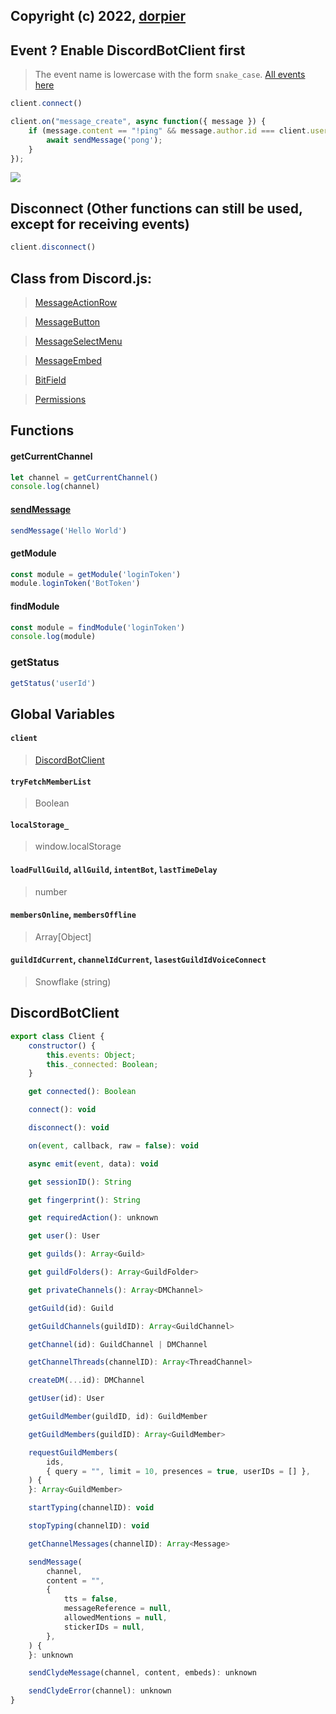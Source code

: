 ## Copyright (c) 2022, [dorpier](https://github.com/dorpier/dorpier)

## Event ? Enable DiscordBotClient first

> The event name is lowercase with the form `snake_case`. [All events here](https://discord.com/developers/docs/topics/gateway-events#receive-events)

```js
client.connect()

client.on("message_create", async function({ message }) {
    if (message.content == "!ping" && message.author.id === client.user.id) {
        await sendMessage('pong');
    }
});
```

<img src='https://cdn.discordapp.com/attachments/820557032016969751/1053921457664708628/image.png'>

## Disconnect (Other functions can still be used, except for receiving events)
```js
client.disconnect()
```

## Class from Discord.js:

> [MessageActionRow](https://discord.js.org/#/docs/discord.js/v13/class/MessageActionRow)

> [MessageButton](https://discord.js.org/#/docs/discord.js/v13/class/MessageButton)

> [MessageSelectMenu](https://discord.js.org/#/docs/discord.js/v13/class/MessageSelectMenu)

> [MessageEmbed](https://discord.js.org/#/docs/discord.js/v13/class/MessageEmbed)

> [BitField](https://discord.js.org/#/docs/discord.js/v13/class/BitField)

> [Permissions](https://discord.js.org/#/docs/discord.js/v13/class/Permissions)

## Functions

#### getCurrentChannel
```js
let channel = getCurrentChannel()
console.log(channel)
```

#### [sendMessage](https://github.com/aiko-chan-ai/DiscordBotClient/blob/main/README.md#send-embed-button-menu-etc)
```js
sendMessage('Hello World')
```

#### getModule
```js
const module = getModule('loginToken')
module.loginToken('BotToken')
```
#### findModule
```js
const module = findModule('loginToken')
console.log(module)
```

### getStatus
```js
getStatus('userId')
```

## Global Variables

#### `client`
> [DiscordBotClient](https://github.com/aiko-chan-ai/DiscordBotClient/blob/main/API.md#DiscordBotClient)

#### `tryFetchMemberList`
> Boolean

#### `localStorage_`
> window.localStorage

#### `loadFullGuild`, `allGuild`, `intentBot`, `lastTimeDelay`
> number

#### `membersOnline`, `membersOffline`
> Array[Object]

#### `guildIdCurrent`, `channelIdCurrent`, `lasestGuildIdVoiceConnect`
> Snowflake (string)


## DiscordBotClient
```js
export class Client {
    constructor() {
        this.events: Object;
        this._connected: Boolean;
    }

    get connected(): Boolean

    connect(): void

    disconnect(): void

    on(event, callback, raw = false): void

    async emit(event, data): void

    get sessionID(): String

    get fingerprint(): String

    get requiredAction(): unknown

    get user(): User

    get guilds(): Array<Guild>

    get guildFolders(): Array<GuildFolder>

    get privateChannels(): Array<DMChannel>

    getGuild(id): Guild

    getGuildChannels(guildID): Array<GuildChannel>

    getChannel(id): GuildChannel | DMChannel

    getChannelThreads(channelID): Array<ThreadChannel>

    createDM(...id): DMChannel

    getUser(id): User

    getGuildMember(guildID, id): GuildMember

    getGuildMembers(guildID): Array<GuildMember>

    requestGuildMembers(
        ids,
        { query = "", limit = 10, presences = true, userIDs = [] },
    ) {
    }: Array<GuildMember>

    startTyping(channelID): void

    stopTyping(channelID): void

    getChannelMessages(channelID): Array<Message>

    sendMessage(
        channel,
        content = "",
        {
            tts = false,
            messageReference = null,
            allowedMentions = null,
            stickerIDs = null,
        },
    ) {
    }: unknown

    sendClydeMessage(channel, content, embeds): unknown

    sendClydeError(channel): unknown
}
```